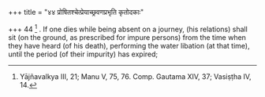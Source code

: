 +++
title = "४४ प्रोषितश्चेत्प्रेयाच्छ्रवणप्रभृति कृतोदकाः"

+++
44 [^15] . If one dies while being absent on a journey, (his relations) shall sit (on the ground, as prescribed for impure persons) from the time when they have heard (of his death), performing the water libation (at that time), until the period (of their impurity) has expired;


[^15]:  Yājñavalkya III, 21; Manu V, 75, 76. Comp. Gautama XIV, 37; Vasiṣṭha IV, 14.

